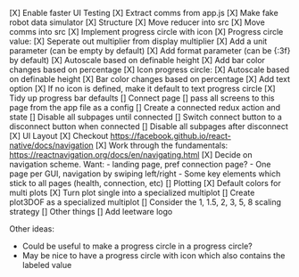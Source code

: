 [X] Enable faster UI Testing
  [X] Extract comms from app.js
  [X] Make fake robot data simulator
[X] Structure
  [X] Move reducer into src
  [X] Move comms into src
[X] Implement progress circle with icon
[X] Progress circle value:
  [X] Seperate out multiplier from display multiplier
  [X] Add a unit parameter (can be empty by default)
  [X] Add format parameter (can be {:3f} by default)
  [X] Autoscale based on definable height
  [X] Add bar color changes based on percentage
[X] Icon progress circle:
  [X] Autoscale based on definable height
  [X] Bar color changes based on percentage
  [X] Add text option
  [X] If no icon is defined, make it default to text progress circle
  [X] Tidy up progress bar defaults
[] Connect page
  [] pass all screens to this page from the app file as a config
  [] Create a connected redux action and state
  [] Disable all subpages until connected
  [] Switch connect button to a disconnect button when connected
  [] Disable all subpages after disconnect
[X] UI Layout
  [X] Checkout https://facebook.github.io/react-native/docs/navigation
  [X] Work through the fundamentals: https://reactnavigation.org/docs/en/navigating.html
  [X] Decide on navigation scheme. Want:
    - landing page, pref connection page?
    - One page per GUI, navigation by swiping left/right
    - Some key elements which stick to all pages (health, connection, etc)
[] Plotting
  [X] Default colors for multi plots
  [X] Turn plot single into a specialized multiplot
  [] Create plot3DOF as a specialized multiplot
  [] Consider the 1, 1.5, 2, 3, 5, 8 scaling strategy
[] Other things
  [] Add leetware logo


Other ideas:
  * Could be useful to make a progress circle in a progress circle?
  * May be nice to have a progress circle with icon which also contains the
  labeled value

